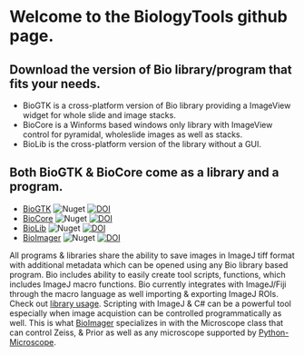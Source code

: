 # Welcome to the BiologyTools github page. 
## Download the version of Bio library/program that fits your needs. 
- BioGTK is a cross-platform version of Bio library providing a ImageView widget for whole slide and image stacks.
- BioCore is a Winforms based windows only library with ImageView control for pyramidal, wholeslide images as well as stacks. 
- BioLib is the cross-platform version of the library without a GUI.
## Both BioGTK & BioCore come as a library and a program.
- [BioGTK](https://github.com/BiologyTools/BioGTK/releases)
![Nuget](https://img.shields.io/nuget/dt/BioGTK) [![DOI](https://zenodo.org/badge/DOI/10.5281/zenodo.8122239.svg)](https://doi.org/10.5281/zenodo.8122239)
- [BioCore](https://github.com/BiologyTools/BioCore/releases)
![Nuget](https://img.shields.io/nuget/dt/BioCore) [![DOI](https://zenodo.org/badge/DOI/10.5281/zenodo.8207863.svg)](https://doi.org/10.5281/zenodo.8207863)
- [BioLib](https://github.com/BiologyTools/BioLib) ![Nuget](https://img.shields.io/nuget/dt/BioLib) [![DOI](https://zenodo.org/badge/DOI/10.5281/zenodo.8127022.svg)](https://doi.org/10.5281/zenodo.8127022)
- [BioImager](https://github.com/BiologyTools/BioImager) ![Nuget](https://img.shields.io/nuget/dt/BioImager) [![DOI](https://zenodo.org/badge/535162891.svg)](https://zenodo.org/badge/latestdoi/535162891)

All programs & libraries share the ability to save images in ImageJ tiff format with additional metadata which can be opened using any Bio library based program. Bio includes ability to easily create tool scripts, functions, which includes ImageJ macro functions. Bio currently integrates with ImageJ/Fiji through the macro language as well importing & exporting ImageJ ROIs. Check out [library usage](https://github.com/BiologyTools/Bio/wiki/Library-Usage). Scripting with ImageJ & C# can be a powerful tool especially when image acquistion can be controlled programmatically as well. This is what [BioImager](https://github.com/BiologyTools/BioImager) specializes in with the Microscope class that can control Zeiss, & Prior as well as any microscope supported by [Python-Microscope](https://github.com/python-microscope/microscope). 
